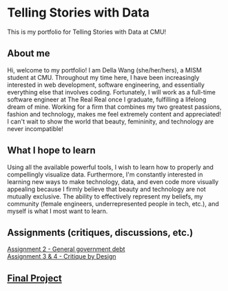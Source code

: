 # Telling Stories with Data

This is my portfolio for Telling Stories with Data at CMU!

## About me

Hi, welcome to my portfolio! I am Della Wang (she/her/hers), a MISM student at CMU. Throughout my time here, I have been increasingly interested in web development, software engineering, and essentially everything else that involves coding. Fortunately, I will work as a full-time software engineer at The Real Real once I graduate, fulfilling a lifelong dream of mine. Working for a firm that combines my two greatest passions, fashion and technology, makes me feel extremely content and appreciated! I can't wait to show the world that beauty, femininity, and technology are never incompatible!

## What I hope to learn

Using all the available powerful tools, I wish to learn how to properly and compellingly visualize data.
Furthermore, I'm constantly interested in learning new ways to make technology, data, and even code more visually appealing because I firmly believe that beauty and technology are not mutually exclusive. The ability to effectively represent my beliefs, my community (female engineers, underrepresented people in tech, etc.), and myself is what I most want to learn. 


## Assignments (critiques, discussions, etc.)

[Assignment 2 - General government debt](/dataviz2.md)<br>
[Assignment 3 & 4 - Critique by Design](/CritiquebyDesign.md)

## [Final Project](final_project)
